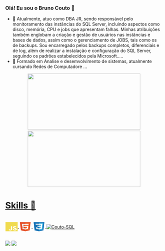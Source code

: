 ### Olá! Eu sou o Bruno Couto 👋

- 🔭 Atualmente, atuo como DBA JR, sendo responsável pelo monitoramento das instâncias do SQL Server, incluindo aspectos como disco, memória, CPU e jobs que apresentam falhas. Minhas atribuições também englobam a criação e gestão de usuários nas instâncias e bases de dados, assim como o gerenciamento de JOBS, tais como os de backups. Sou encarregado pelos backups completos, diferenciais e de log, além de realizar a instalação e configuração do SQL Server, seguindo os padrões estabelecidos pela Microsoft.....
- 🌱 Formado em Analise e desemvolvimento de sistemas, atualmente cursando Redes de Computadore ...
 <div align="center"/>
    <a href="https://github.com/Bcouto19">
    <img  height="180em" width="360em" src="https://github-readme-stats.vercel.app/api?username=Bcouto19&show_icons=true&theme=dark&include_all_commits=true&count_private=true"/>
    <img  height="180em" width="360em" src="https://github-readme-stats.vercel.app/api/top-langs/?username=Bcouto19&layout=compact&langs_count=7&theme=dark"/>
</div>

<h1>Skills 🤹</h1>
<div style="display: inline_block"><br>
  <img align="center" alt="Couto-Js" height="30" width="40" src="https://raw.githubusercontent.com/devicons/devicon/master/icons/javascript/javascript-plain.svg">
  <img align="center" alt="Couto-HTML" height="30" width="40" src="https://raw.githubusercontent.com/devicons/devicon/master/icons/html5/html5-original.svg">
  <img align="center" alt="Couto-CSS" height="30" width="40" src="https://raw.githubusercontent.com/devicons/devicon/master/icons/css3/css3-original.svg">
  <img align="center" alt="Couto-SQL" height="30" width="40" src="https://github.com/Bcouto19/Bcouto19/issues/1#issue-2214382617.svg">
</div>


##

<div>
  <a href = "mailto:brunocouto0405@gmail.com.com"><img src="https://img.shields.io/badge/-Gmail-%23333?style=for-the-badge&logo=gmail&logoColor=white" target="_blank"></a>
  <a href="https://www.linkedin.com/in/bruno-couto-7521a4220/" target="_blank"><img src="https://img.shields.io/badge/-LinkedIn-%230077B5?style=for-the-badge&logo=linkedin&logoColor=white" target="_blank"></a> 
</div>
  
